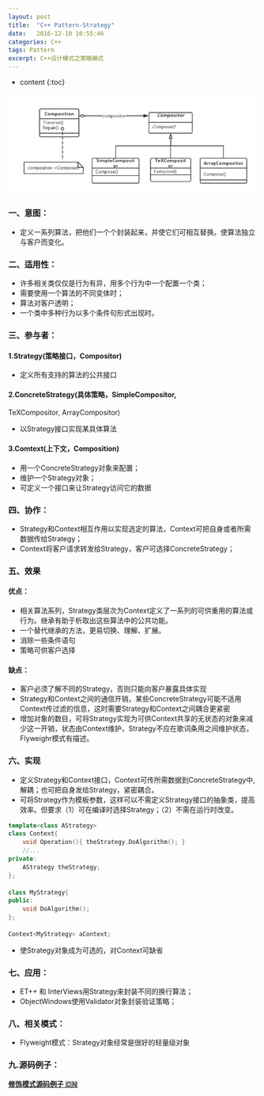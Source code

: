 ```yaml
---
layout: post
title:  "C++ Pattern-Strategy"
date:   2016-12-10 10:55:46
categories: C++
tags: Pattern
excerpt: C++设计模式之策略模式
---
```


* content
{:toc}

![Image](https://raw.githubusercontent.com/cheng668/image/master/%E7%AD%96%E7%95%A5%E6%A8%A1%E5%BC%8F.png)

### 一、意图：

* 定义一系列算法，把他们一个个封装起来，并使它们可相互替换。使算法独立与客户而变化。

### 二、适用性：

* 许多相关类仅仅是行为有异，用多个行为中一个配置一个类；
* 需要使用一个算法的不同变体时；
* 算法对客户透明；
* 一个类中多种行为以多个条件句形式出现时。

### 三、参与者：

#### 1.Strategy(策略接口，Compositor)
* 定义所有支持的算法的公共接口

#### 2.ConcreteStrategy(具体策略，SimpleCompositor,
TeXCompositor, ArrayCompositor)
* 以Strategy接口实现某具体算法

#### 3.Comtext(上下文，Composition)
* 用一个ConcreteStrategy对象来配置；
* 维护一个Strategy对象；
* 可定义一个接口来让Strategy访问它的数据

### 四、协作：

* Strategy和Context相互作用以实现选定的算法，Context可把自身或者所需数据传给Strategy；
* Context将客户请求转发给Strategy，客户可选择ConcreteStrategy；

### 五、效果

#### 优点：
* 相关算法系列，Strategy类层次为Context定义了一系列的可供重用的算法或行为。继承有助于析取出这些算法中的公共功能。
* 一个替代继承的方法，更易切换、理解、扩展。
* 消除一些条件语句
* 策略可供客户选择

#### 缺点：
* 客户必须了解不同的Strategy，否则只能向客户暴露具体实现
* Strategy和Context之间的通信开销，某些ConcreteStrategy可能不适用Context传过滤的信息，这时需要Strategy和Context之间耦合更紧密
* 增加对象的数目，可将Strategy实现为可供Context共享的无状态的对象来减少这一开销，状态由Context维护，Strategy不应在歌词条用之间维护状态，Flyweighr模式有描述。

### 六、实现

* 定义Strategy和Context接口，Context可传所需数据到ConcreteStrategy中,解耦；也可把自身发给Strategy，紧密耦合。
* 可将Strategy作为模板参数，这样可以不需定义Strategy接口的抽象类，提高效率。但要求（1）可在编译时选择Strategy；（2）不需在运行时改变。

````c++
template<class AStrategy>
class Context{
	void Operation(){ theStrategy.DoAlgorithm(); }
	//...
private:
	AStrategy theStrategy;
};

class MyStrategy{
public:
	void DoAlgorithm();
};

Context<MyStrategy> aContext;
````

* 使Strategy对象成为可选的，对Context可缺省

### 七、应用：

* ET++ 和 InterViews用Strategy来封装不同的换行算法；
* ObjectWindows使用Validator对象封装验证策略；

### 八、相关模式：

* Flyweight模式：Strategy对象经常是很好的轻量级对象

### 九.源码例子：

**[修饰模式源码例子 🇨🇳](https://github.com/cheng668/Pattern-Strategy)**